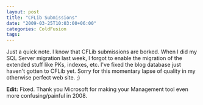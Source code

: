 ```yaml
---
layout: post
title: "CFLib Submissions"
date: "2009-03-25T10:03:00+06:00"
categories: ColdFusion 
tags: 
---
```


Just a quick note. I know that CFLib submissions are borked. When I did my SQL Server migration last week, I forgot to enable the migration of the extended stuff like PKs, indexes, etc. I've fixed the blog database just haven't gotten to CFLib yet. Sorry for this momentary lapse of quality in my otherwise perfect web site. ;)

<b>Edit:</b> Fixed. Thank you Microsoft for making your Management tool even more confusing/painful in 2008.